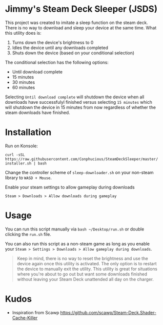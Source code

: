 # Jimmy's Steam Deck Sleeper (JSDS)
This project was created to imitate a sleep function on the steam deck. There is no way to download and sleep your device at the same time. What this utility does is:

1. Turns down the device's brightness to 0
2. Idles the device until any downloads completed
3. Shuts down the device (based on your conditional selection)

The conditional selection has the following options:
- Until download complete
- 15 minutes
- 30 minutes
- 60 minutes

Selecting `Until download complete` will shutdown the device when all downloads have successfulyl finished versus selecting `15 minutes` which will shutdown the device in 15 minutes from now regardless of whether the steam downloads have finished.

# Installation

Run on Konsole:

`curl -sSL https://raw.githubusercontent.com/Conphucious/SteamDeckSleeper/master/installer.sh | bash`

Change the controller scheme of `sleep-downloader.sh` on your non-steam library to `WASD + Mouse`.

Enable your steam settings to allow gameplay during downloads

`Steam > Downloads > Allow downloads during gameplay`



# Usage

You can run this script manually via `bash ~/Desktop/run.sh` or double clicking the `run.sh` file.

You can also run this script as a non-steam game as long as you enable your `Steam > Settings > Downloads > Allow gameplay during downloads`.

>Keep in mind, there is no way to reset the brightness and use the device again once this utility is activated. The only option is to restart the device to manually exit the utility. This utility is great for situations where you're about to go out but want some downloads finished without leaving your Steam Deck unattended all day on the charger. 

# Kudos
- Inspiration from Scawp https://github.com/scawp/Steam-Deck.Shader-Cache-Killer